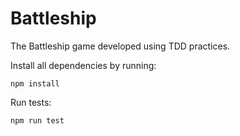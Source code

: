 # Battleship

The Battleship game developed using TDD practices.

Install all dependencies by running:
```
npm install
```

Run tests:
```
npm run test
```
